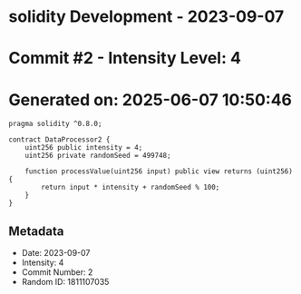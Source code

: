 ﻿# solidity Development - 2023-09-07
# Commit #2 - Intensity Level: 4
# Generated on: 2025-06-07 10:50:46
```solidity
pragma solidity ^0.8.0;

contract DataProcessor2 {
    uint256 public intensity = 4;
    uint256 private randomSeed = 499748;

    function processValue(uint256 input) public view returns (uint256) {
        return input * intensity + randomSeed % 100;
    }
}
```
## Metadata
- Date: 2023-09-07
- Intensity: 4
- Commit Number: 2
- Random ID: 1811107035
